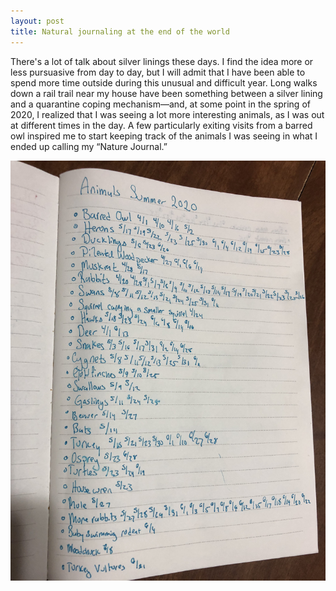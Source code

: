 ```yaml
---
layout: post
title: Natural journaling at the end of the world
---
```


There's a lot of talk about silver linings these days. I find the idea more or less pursuasive from day to day, but I will admit that I have been able to spend more time outside during this unusual and difficult year. Long walks down a rail trail near my house have been something between a silver lining and a quarantine coping mechanism—and, at some point in the spring of 2020, I realized that I was seeing a lot more interesting animals, as I was out at different times in the day. A few particularly exiting visits from a barred owl inspired me to start keeping track of the animals I was seeing in what I ended up calling my “Nature Journal.”

![a photograph of the nature journal described in the post](../images/IMG_6320.JPG)
